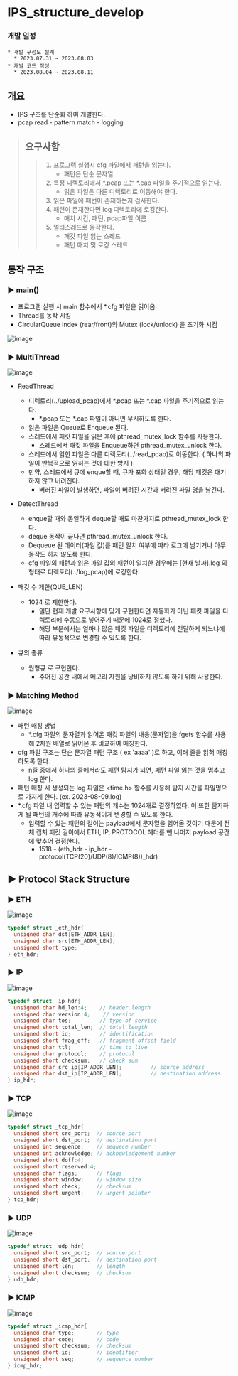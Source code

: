 # IPS_structure_develop

### 개발 일정
```
* 개발 구성도 설계
  * 2023.07.31 ~ 2023.08.03
* 개발 코드 작성
  * 2023.08.04 ~ 2023.08.11
```
## 개요
* IPS 구조를 단순화 하여 개발한다.
* pcap read - pattern match - logging

> ## 요구사항
> > 1. 프로그램 실행시 cfg 파일에서 패턴을 읽는다. 
> >    + 패턴은 단순 문자열
> > 2. 특정 디렉토리에서 *.pcap 또는 *.cap 파일을 주기적으로 읽는다.
> >     + 읽은 파일은 다른 디렉토리로 이동해야 한다.
> > 3. 읽은 파일에 패턴이 존재하는지 검사한다.
> > 4. 패턴이 존재한다면 log 디렉토리에 로깅한다.
> >     + 매치 시간, 패턴, pcap파일 이름
> > 5. 멀티스레드로 동작한다.
> >     + 패킷 파일 읽는 스레드
> >     +  패턴 매치 및 로깅 스레드

## 동작 구조
### ▶ main()
+ 프로그램 실행 시 main 함수에서 *.cfg 파일을 읽어옴
+ Thread를 동작 시킴
+ CircularQueue index (rear/front)와 Mutex (lock/unlock) 을 초기화 시킴

![image](https://github.com/yoo-soo/markTest/assets/80819675/40888776-ec70-47a5-9836-3d52cb090766)

### ▶ MultiThread

![image](https://github.com/yoo-soo/markTest/assets/80819675/cc711179-4d0d-48f5-82ba-cb3492907e4f)

+ ReadThread
  + 디렉토리(../upload_pcap)에서 *.pcap 또는 *.cap 파일을 주기적으로 읽는다.
    + *.pcap 또는 *.cap 파일이 아니면 무시하도록 한다.
  + 읽은 파일은 Queue로 Enqueue 된다.
  + 스레드에서 패킷 파일을 읽은 후에 pthread_mutex_lock 함수를 사용한다.
    + 스레드에서 패킷 파일을 Enqueue하면 pthread_mutex_unlock 한다.
  + 스레드에서 읽힌 파일은 다른 디렉토리(../read_pcap)로 이동한다. ( 하나의 파일이 반복적으로 읽히는 것에 대한 방지 )
  + 만약, 스레드에서 큐에 enque할 때, 큐가 포화 상태일 경우, 해당 패킷은 대기하지 않고 버려진다.
    + 버러진 파일이 발생하면, 파일이 버려진 시간과 버려진 파일 명을 남긴다.

+ DetectThread
  + enque할 때와 동일하게 deque할 때도 마찬가지로 pthread_mutex_lock 한다.
  + deque 동작이 끝나면 pthread_mutex_unlock 한다.
  + Dequeue 된 데이터(파일 값)를 패턴 일치 여부에 따라 로그에 남기거나 아무 동작도 하지 않도록 한다.
  + cfg 파일의 패턴과 읽은 파일 값의 패턴이 일치한 경우에는 [현재 날짜].log 의 형태로 디렉토리(../log_pcap)에 로깅한다.

+ 패킷 수 제한(QUE_LEN)
  + 1024 로 제한한다.
    + 일단 현재 개발 요구사항에 맞게 구현한다면 자동화가 아닌 패킷 파일을 디렉토리에 수동으로 넣어주기 때문에 1024로 정했다.
    + 해당 부분에서는 얼마나 많은 패킷 파일을 디렉토리에 전달하게 되느냐에 따라 유동적으로 변경할 수 있도록 한다.

+ 큐의 종류
  + 원형큐 로 구현한다.
    + 주어진 공간 내에서 메모리 자원을 낭비하지 않도록 하기 위해 사용한다.

### ▶ Matching Method

![image](https://github.com/yoo-soo/markTest/assets/80819675/58e8e12e-bd2f-41b6-8e09-08613df6d530)

+ 패턴 매칭 방법
  + *.cfg 파일의 문자열과 읽어온 패킷 파일의 내용(문자열)을 fgets 함수를 사용해 2차원 배열로 읽어온 후 비교하여 매칭한다.
+ cfg 파일 구조는 단순 문자열 패턴 구조 ( ex 'aaaa' )로 하고, 여러 줄을 읽혀 매칭하도록 한다.
  + n줄 중에서 하나의 줄에서라도 패턴 탐지가 되면, 패턴 파일 읽는 것을 멈추고 log 한다.
+ 패턴 매칭 시 생성되는 log 파일은 <time.h> 함수를 사용해 탐지 시간을 파일명으로 가지게 한다. (ex. 2023-08-09.log)
+ *.cfg 파일 내 입력할 수 있는 패턴의 개수는 1024개로 결정하였다. 이 또한 탐지하게 될 패턴의 개수에 따라 유동적이게 변경할 수 있도록 한다.
  + 입력할 수 있는 패턴의 길이는 payload에서 문자열을 읽어올 것이기 때문에 전체 캡처 패킷 길이에서 ETH, IP, PROTOCOL 헤더를 뺀 나머지 payload 공간에 맞추어 결정한다.
    + 1518 - (eth_hdr - ip_hdr - protocol(TCP(20)/UDP(8)/ICMP(8))_hdr)

## ▶ Protocol Stack Structure
### ▶ ETH
![image](https://github.com/yoo-soo/markTest/assets/80819675/aac52fef-1253-40fa-ae2d-c306bbc7f1b3)

```C
typedef struct _eth_hdr{                                                
  unsigned char dst[ETH_ADDR_LEN];                                      
  unsigned char src[ETH_ADDR_LEN];                                      
  unsigned short type;                                                  
} eth_hdr;  
```
### ▶ IP
![image](https://github.com/yoo-soo/markTest/assets/80819675/7d98e468-c600-4b52-9015-ad03dba81e26)

```C
typedef struct _ip_hdr{
  unsigned char hd_len:4;    // header length
  unsigned char version:4;    // version
  unsigned char tos;         // type of service
  unsigned short total_len;  // total length
  unsigned short id;         // identification
  unsigned short frag_off;   // fragment offset field
  unsigned char ttl;         // time to live
  unsigned char protocol;    // protocol
  unsigned short checksum;   // check sum
  unsigned char src_ip[IP_ADDR_LEN];         // source address
  unsigned char dst_ip[IP_ADDR_LEN];         // destination address
} ip_hdr;
```
### ▶ TCP
![image](https://github.com/yoo-soo/markTest/assets/80819675/b9275487-cbc3-432c-8abf-eb4e5d3b4925)

```C
typedef struct _tcp_hdr{
  unsigned short src_port;  // source port
  unsigned short dst_port;  // destination port
  unsigned int sequence;    // sequece number
  unsigned int acknowledge; // acknowledgement number
  unsigned short doff:4;
  unsigned short reserved:4;
  unsigned char flags;      // flags
  unsigned short window;    // window size
  unsigned short check;     // checksum
  unsigned short urgent;    // urgent pointer
} tcp_hdr;
```
### ▶ UDP
![image](https://github.com/yoo-soo/markTest/assets/80819675/7ab0b952-400f-4beb-b52b-527370c8e293)

```C
typedef struct _udp_hdr{
  unsigned short src_port;  // source port
  unsigned short dst_port;  // destination port
  unsigned short len;       // length
  unsigned short checksum;  // checksum
} udp_hdr;
```
### ▶ ICMP
![image](https://github.com/yoo-soo/markTest/assets/80819675/e9c05f5a-8c90-402c-8fe4-725622864b86)

```C
typedef struct _icmp_hdr{
  unsigned char type;       // type
  unsigned char code;       // code
  unsigned short checksum;  // checksum
  unsigned short id;        // identifier
  unsigned short seq;       // sequence number
} icmp_hdr;
```
